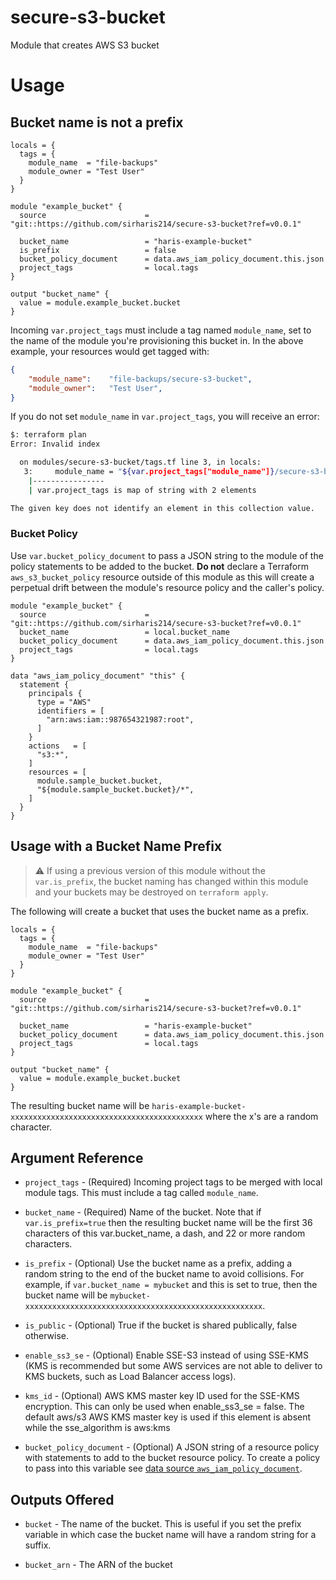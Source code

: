 # secure-s3-bucket

Module that creates AWS S3 bucket

# Usage

## Bucket name is not a prefix

```hcl
locals = {
  tags = {
    module_name  = "file-backups"
    module_owner = "Test User" 
  }
}

module "example_bucket" {
  source                      = "git::https://github.com/sirharis214/secure-s3-bucket?ref=v0.0.1"
  
  bucket_name                 = "haris-example-bucket"
  is_prefix                   = false
  bucket_policy_document      = data.aws_iam_policy_document.this.json
  project_tags                = local.tags
}

output "bucket_name" {
  value = module.example_bucket.bucket
}
```

Incoming `var.project_tags` must include a tag named `module_name`, set to the name of the module you're provisioning this bucket in. In the above example, your resources would get tagged with:
```json
{
    "module_name":    "file-backups/secure-s3-bucket",
    "module_owner":   "Test User",
}
```

If you do not set `module_name` in `var.project_tags`, you will receive an error:
```bash
$: terraform plan
Error: Invalid index

  on modules/secure-s3-bucket/tags.tf line 3, in locals:
   3:     module_name = "${var.project_tags["module_name"]}/secure-s3-bucket"
    |----------------
    | var.project_tags is map of string with 2 elements

The given key does not identify an element in this collection value.
```

### Bucket Policy

Use `var.bucket_policy_document` to pass a JSON string to the module of the policy statements to be added to the bucket. **Do not** declare a Terraform `aws_s3_bucket_policy` resource outside of this module as this will create a perpetual drift between the module's resource policy and the caller's policy.

```hcl
module "example_bucket" {
  source                      = "git::https://github.com/sirharis214/secure-s3-bucket?ref=v0.0.1"
  bucket_name                 = local.bucket_name
  bucket_policy_document      = data.aws_iam_policy_document.this.json
  project_tags                = local.tags
}

data "aws_iam_policy_document" "this" {
  statement {
    principals {
      type = "AWS"
      identifiers = [
        "arn:aws:iam::987654321987:root",
      ]
    }
    actions   = [
      "s3:*",
    ]
    resources = [
      module.sample_bucket.bucket,
      "${module.sample_bucket.bucket}/*",
    ]
  }
}
```

## Usage with a Bucket Name Prefix

> :warning: If using a previous version of this module without the `var.is_prefix`, the bucket naming has changed within this module and your buckets may be destroyed on `terraform apply`.

The following will create a bucket that uses the bucket name as a prefix.

```hcl
locals = {
  tags = {
    module_name  = "file-backups"
    module_owner = "Test User" 
  }
}

module "example_bucket" {
  source                      = "git::https://github.com/sirharis214/secure-s3-bucket?ref=v0.0.1"
  
  bucket_name                 = "haris-example-bucket"
  bucket_policy_document      = data.aws_iam_policy_document.this.json
  project_tags                = local.tags
}

output "bucket_name" {
  value = module.example_bucket.bucket
}
```

The resulting bucket name will be `haris-example-bucket-xxxxxxxxxxxxxxxxxxxxxxxxxxxxxxxxxxxxxxxxxxx` where the x's are a random character.

## Argument Reference

* `project_tags` - (Required) Incoming project tags to be merged with local module tags. This must include a tag called `module_name`.

* `bucket_name` - (Required) Name of the bucket. Note that if `var.is_prefix=true` then the resulting bucket name will be the first 36 characters of this var.bucket_name, a dash, and 22 or more random characters.

* `is_prefix` - (Optional) Use the bucket name as a prefix, adding a random string to the end of the bucket name to avoid collisions. For example, if `var.bucket_name = mybucket` and this is set to true, then the bucket name will be `mybucket-xxxxxxxxxxxxxxxxxxxxxxxxxxxxxxxxxxxxxxxxxxxxxxxxxxxxx`.

* `is_public` - (Optional) True if the bucket is shared publically, false otherwise.

* `enable_ss3_se` - (Optional) Enable SSE-S3 instead of using SSE-KMS (KMS is recommended but some AWS services are not able to deliver to KMS buckets, such as Load Balancer access logs).

* `kms_id` - (Optional) AWS KMS master key ID used for the SSE-KMS encryption. This can only be used when enable_ss3_se = false. The default aws/s3 AWS KMS master key is used if this element is absent while the sse_algorithm is aws:kms 

* `bucket_policy_document` - (Optional) A JSON string of a resource policy with statements to add to the bucket resource policy. To create a policy to pass into this variable see [data source `aws_iam_policy_document`](https://registry.terraform.io/providers/hashicorp/aws/latest/docs/data-sources/iam_policy_document).


## Outputs Offered

* `bucket` - The name of the bucket. This is useful if you set the prefix variable in which case the bucket name will have a random string for a suffix.

* `bucket_arn` - The ARN of the bucket

